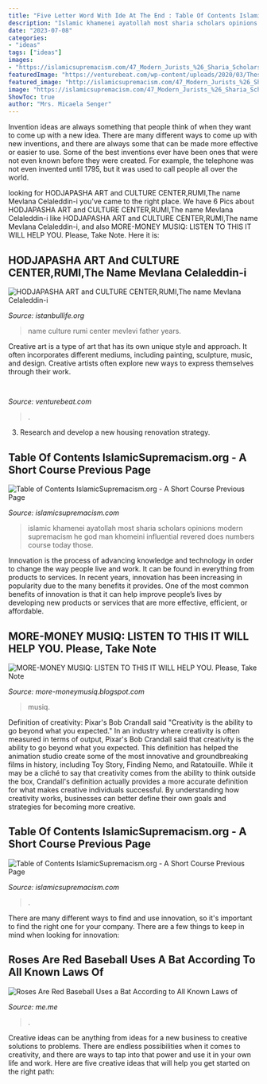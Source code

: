 ```yaml
---
title: "Five Letter Word With Ide At The End : Table Of Contents Islamicsupremacism.org"
description: "Islamic khamenei ayatollah most sharia scholars opinions modern supremacism he god man khomeini influential revered does numbers course today those"
date: "2023-07-08"
categories:
- "ideas"
tags: ["ideas"]
images:
- "https://islamicsupremacism.com/47_Modern_Jurists_%26_Sharia_Scholars_Opinions_on_IS%26J_files/92.jpg"
featuredImage: "https://venturebeat.com/wp-content/uploads/2020/03/These-flavors-are-not-delicious.png"
featured_image: "http://islamicsupremacism.com/47_Modern_Jurists_%26_Sharia_Scholars_Opinions_on_IS%26J_files/508603538.jpg"
image: "https://islamicsupremacism.com/47_Modern_Jurists_%26_Sharia_Scholars_Opinions_on_IS%26J_files/92.jpg"
ShowToc: true
author: "Mrs. Micaela Senger"
---
```



Invention ideas are always something that people think of when they want to come up with a new idea. There are many different ways to come up with new inventions, and there are always some that can be made more effective or easier to use. Some of the best inventions ever have been ones that were not even known before they were created. For example, the telephone was not even invented until 1795, but it was used to call people all over the world.

	

		
looking for HODJAPASHA ART and CULTURE CENTER,RUMI,The name Mevlana Celaleddin-i you've came to the right place. We have 6 Pics about HODJAPASHA ART and CULTURE CENTER,RUMI,The name Mevlana Celaleddin-i like HODJAPASHA ART and CULTURE CENTER,RUMI,The name Mevlana Celaleddin-i,  and also MORE-MONEY MUSIQ: LISTEN TO THIS IT WILL HELP YOU. Please, Take Note. Here it is:
		
    
## HODJAPASHA ART And CULTURE CENTER,RUMI,The Name Mevlana Celaleddin-i

<img loading=lazy src="http://www.istanbullife.org/hodjapasha-culture-center/hodjapasha-dervish-show5-small.jpg" onerror="this.onerror=null;this.src='https://tse1.mm.bing.net/th?id=OIP.cCmWC8-Sw_OqaBG1V3oXNwAAAA&amp;pid=15.1';" alt="HODJAPASHA ART and CULTURE CENTER,RUMI,The name Mevlana Celaleddin-i">

_Source: istanbullife.org_

>name culture rumi center mevlevi father years. 

	

Creative art is a type of art that has its own unique style and approach. It often incorporates different mediums, including painting, sculpture, music, and design. Creative artists often explore new ways to express themselves through their work.

    
## 

<img loading=lazy src="https://venturebeat.com/wp-content/uploads/2020/03/These-flavors-are-not-delicious.png" onerror="this.onerror=null;this.src='https://tse3.mm.bing.net/th?id=OIP.foOKQViPFG9OdCAYsZm9ugHaDD&amp;pid=15.1';" alt="">

_Source: venturebeat.com_

>. 

	

3. Research and develop a new housing renovation strategy.

    
## Table Of Contents IslamicSupremacism.org - A Short Course Previous Page

<img loading=lazy src="http://islamicsupremacism.com/47_Modern_Jurists_%26_Sharia_Scholars_Opinions_on_IS%26J_files/508603538.jpg" onerror="this.onerror=null;this.src='https://tse1.mm.bing.net/th?id=OIP.TpGcKkoJGmX05r1LsjsOCwAAAA&amp;pid=15.1';" alt="Table of Contents IslamicSupremacism.org - A Short Course Previous Page">

_Source: islamicsupremacism.com_

>islamic khamenei ayatollah most sharia scholars opinions modern supremacism he god man khomeini influential revered does numbers course today those. 

	

Innovation is the process of advancing knowledge and technology in order to change the way people live and work. It can be found in everything from products to services. In recent years, innovation has been increasing in popularity due to the many benefits it provides. One of the most common benefits of innovation is that it can help improve people’s lives by developing new products or services that are more effective, efficient, or affordable.

    
## MORE-MONEY MUSIQ: LISTEN TO THIS IT WILL HELP YOU. Please, Take Note

<img loading=lazy src="https://lh3.googleusercontent.com/proxy/_Fj2i9nvHtg6zAOlaz43_4L0eemRFpDvJTaeYchHPozGNDwy3I-Ut9KXl9MT5fYsqb-ewcUmhv9zuXD_lXoaBJsn8grz56KlnHkg9U3EWhTP99o=s0-d" onerror="this.onerror=null;this.src='https://tse1.mm.bing.net/th?id=OIP.baRNEFqOHoosKRJvah9-RwHaDV&amp;pid=15.1';" alt="MORE-MONEY MUSIQ: LISTEN TO THIS IT WILL HELP YOU. Please, Take Note">

_Source: more-moneymusiq.blogspot.com_

>musiq. 

	

Definition of creativity: Pixar's Bob Crandall said "Creativity is the ability to go beyond what you expected."
In an industry where creativity is often measured in terms of output, Pixar's Bob Crandall said that creativity is the ability to go beyond what you expected. This definition has helped the animation studio create some of the most innovative and groundbreaking films in history, including Toy Story, Finding Nemo, and Ratatouille.
While it may be a cliché to say that creativity comes from the ability to think outside the box, Crandall's definition actually provides a more accurate definition for what makes creative individuals successful. By understanding how creativity works, businesses can better define their own goals and strategies for becoming more creative.

    
## Table Of Contents IslamicSupremacism.org - A Short Course Previous Page

<img loading=lazy src="https://islamicsupremacism.com/47_Modern_Jurists_%26_Sharia_Scholars_Opinions_on_IS%26J_files/92.jpg" onerror="this.onerror=null;this.src='https://tse4.mm.bing.net/th?id=OIP.dmvPYP4lMsyaamXVzMUDfgAAAA&amp;pid=15.1';" alt="Table of Contents IslamicSupremacism.org - A Short Course Previous Page">

_Source: islamicsupremacism.com_

>. 

	

There are many different ways to find and use innovation, so it's important to find the right one for your company. There are a few things to keep in mind when looking for innovation: 

    
## Roses Are Red Baseball Uses A Bat According To All Known Laws Of

<img loading=lazy src="https://pics.me.me/thumb_roses-are-red-baseball-uses-a-bat-according-to-all-63456518.png" onerror="this.onerror=null;this.src='https://tse2.mm.bing.net/th?id=OIP.LvokjBqbfCYlerI-d8xtbwAAAA&amp;pid=15.1';" alt="Roses Are Red Baseball Uses a Bat According to All Known Laws of">

_Source: me.me_

>. 

	

Creative ideas can be anything from ideas for a new business to creative solutions to problems. There are endless possibilities when it comes to creativity, and there are ways to tap into that power and use it in your own life and work. Here are five creative ideas that will help you get started on the right path: 

